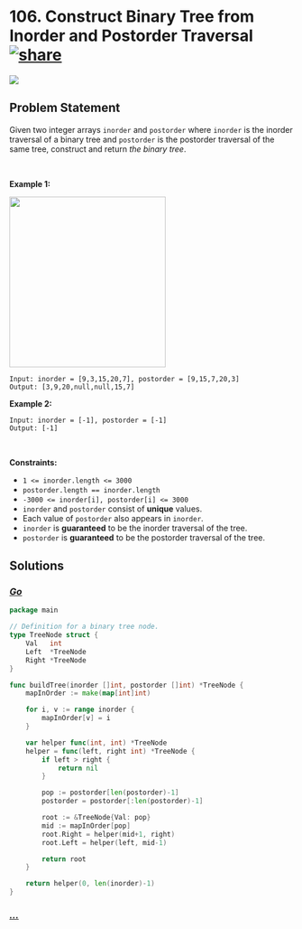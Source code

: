 # 106. Construct Binary Tree from Inorder and Postorder Traversal [![share]](https://leetcode.com/problems/construct-binary-tree-from-inorder-and-postorder-traversal/)

![][medium]

## Problem Statement

<p>Given two integer arrays <code>inorder</code> and <code>postorder</code> where <code>inorder</code> is the inorder traversal of a binary tree and <code>postorder</code> is the postorder traversal of the same tree, construct and return <em>the binary tree</em>.</p>
<p> </p>
<p><strong class="example">Example 1:</strong></p>
<img alt="" src="https://assets.leetcode.com/uploads/2021/02/19/tree.jpg" style="width: 277px; height: 302px;"/>

```
Input: inorder = [9,3,15,20,7], postorder = [9,15,7,20,3]
Output: [3,9,20,null,null,15,7]
```

<p><strong class="example">Example 2:</strong></p>

```
Input: inorder = [-1], postorder = [-1]
Output: [-1]
```

<p> </p>
<p><strong>Constraints:</strong></p>
<ul>
<li><code>1 &lt;= inorder.length &lt;= 3000</code></li>
<li><code>postorder.length == inorder.length</code></li>
<li><code>-3000 &lt;= inorder[i], postorder[i] &lt;= 3000</code></li>
<li><code>inorder</code> and <code>postorder</code> consist of <strong>unique</strong> values.</li>
<li>Each value of <code>postorder</code> also appears in <code>inorder</code>.</li>
<li><code>inorder</code> is <strong>guaranteed</strong> to be the inorder traversal of the tree.</li>
<li><code>postorder</code> is <strong>guaranteed</strong> to be the postorder traversal of the tree.</li>
</ul>

## Solutions

### [_Go_](construct_binary_tree_from_inorder_and_postorder_traversal.go)

```go [Go]
package main

// Definition for a binary tree node.
type TreeNode struct {
	Val   int
	Left  *TreeNode
	Right *TreeNode
}

func buildTree(inorder []int, postorder []int) *TreeNode {
	mapInOrder := make(map[int]int)

	for i, v := range inorder {
		mapInOrder[v] = i
	}

	var helper func(int, int) *TreeNode
	helper = func(left, right int) *TreeNode {
		if left > right {
			return nil
		}

		pop := postorder[len(postorder)-1]
		postorder = postorder[:len(postorder)-1]

		root := &TreeNode{Val: pop}
		mid := mapInOrder[pop]
		root.Right = helper(mid+1, right)
		root.Left = helper(left, mid-1)

		return root
	}

	return helper(0, len(inorder)-1)
}

```

### [_..._]()

```

```

<!----------------------------------{ link }--------------------------------->

[share]: https://graph.org/file/3ea5234dda646b71c574a.png
[easy]: https://img.shields.io/badge/Difficulty-Easy-bright.svg
[medium]: https://img.shields.io/badge/Difficulty-Medium-yellow.svg
[hard]: https://img.shields.io/badge/Difficulty-Hard-red.svg
